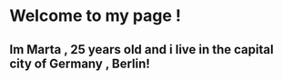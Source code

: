 # Welcome to my page !
## Im Marta , 25 years old and i live in the capital city of Germany , Berlin!
